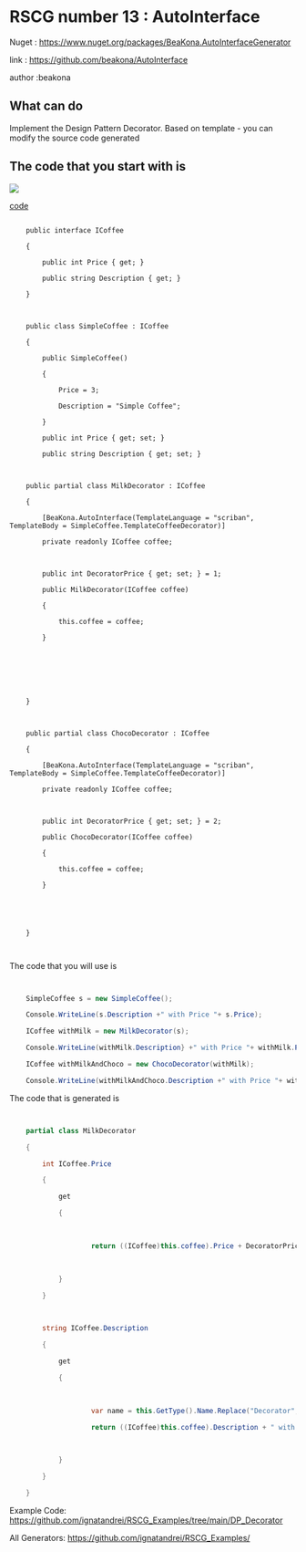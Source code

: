 # RSCG number 13 : AutoInterface

Nuget :
    https://www.nuget.org/packages/BeaKona.AutoInterfaceGenerator


link : https://github.com/beakona/AutoInterface 


author :beakona


## What can do

Implement the Design Pattern Decorator. Based on template - you can modify the source code generated

## The code that you start with is 


<img src='http://ignatandrei.github.io/RSCG_Examples/images/AutoInterface/ExistingCode.cs.png' />

<a href='http://ignatandrei.github.io/RSCG_Examples/images/AutoInterface/ExistingCode.cs' target='_blank'>code</a>


```

    public interface ICoffee                                                                                               

    {

        public int Price { get; }

        public string Description { get; }

    }

    

    public class SimpleCoffee : ICoffee

    {

        public SimpleCoffee()

        {

            Price = 3;

            Description = "Simple Coffee";

        }

        public int Price { get; set; }

        public string Description { get; set; }

    

    public partial class MilkDecorator : ICoffee

    {

        [BeaKona.AutoInterface(TemplateLanguage = "scriban", TemplateBody = SimpleCoffee.TemplateCoffeeDecorator)]

        private readonly ICoffee coffee;

    

        public int DecoratorPrice { get; set; } = 1;

        public MilkDecorator(ICoffee coffee)

        {

            this.coffee = coffee;

        }

    

    

    

    }

    

    public partial class ChocoDecorator : ICoffee

    {

        [BeaKona.AutoInterface(TemplateLanguage = "scriban", TemplateBody = SimpleCoffee.TemplateCoffeeDecorator)]

        private readonly ICoffee coffee;

    

        public int DecoratorPrice { get; set; } = 2;

        public ChocoDecorator(ICoffee coffee)

        {

            this.coffee = coffee;

        }

    

    

    }

    
```

The code that you will use is

```csharp


    SimpleCoffee s = new SimpleCoffee();

    Console.WriteLine(s.Description +" with Price "+ s.Price);

    ICoffee withMilk = new MilkDecorator(s);

    Console.WriteLine(withMilk.Description} +" with Price "+ withMilk.Price);

    ICoffee withMilkAndChoco = new ChocoDecorator(withMilk);

    Console.WriteLine(withMilkAndChoco.Description +" with Price "+ withMilkAndChoco.Price);

```

The code that is generated is
```csharp


    partial class MilkDecorator                                                        

    {

        int ICoffee.Price

        {

            get

            {

    

                    return ((ICoffee)this.coffee).Price + DecoratorPrice;

    

            }

        }

    

        string ICoffee.Description

        {

            get

            {

    

                    var name = this.GetType().Name.Replace("Decorator","");

                    return ((ICoffee)this.coffee).Description + " with " + name;

    

            }

        }

    }

```


Example Code: <a href="https://github.com/ignatandrei/RSCG_Examples/tree/main/DP_Decorator" rel="noopener" target="_blank">https://github.com/ignatandrei/RSCG_Examples/tree/main/DP_Decorator</a>

All Generators: <a href="https://github.com/ignatandrei/RSCG_Examples/">https://github.com/ignatandrei/RSCG_Examples/</a>